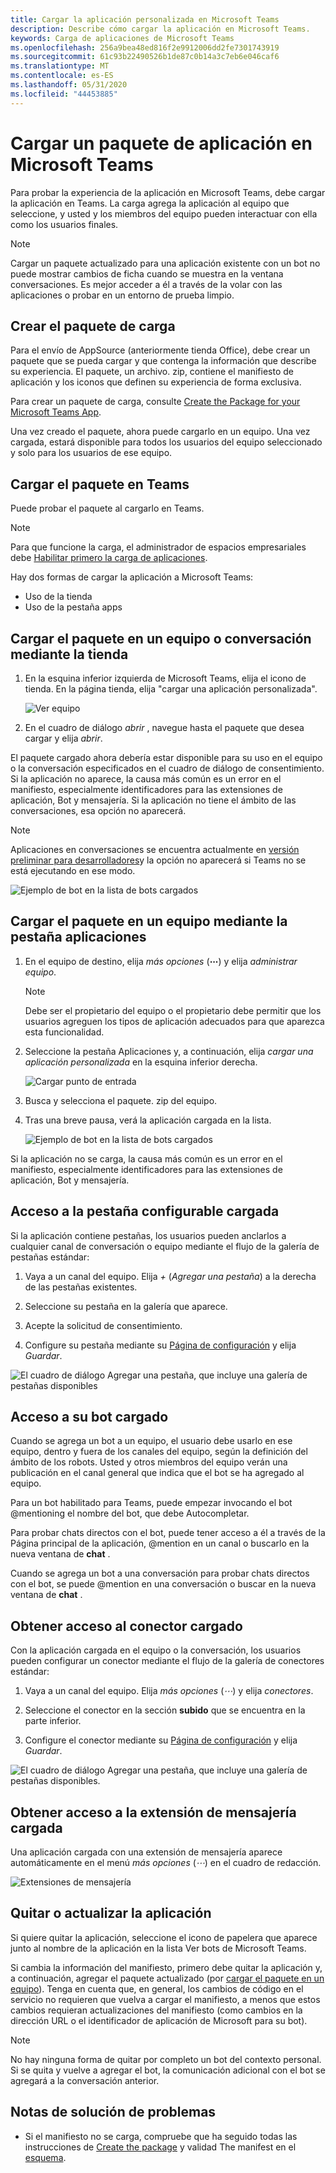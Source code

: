 ```yaml
---
title: Cargar la aplicación personalizada en Microsoft Teams
description: Describe cómo cargar la aplicación en Microsoft Teams.
keywords: Carga de aplicaciones de Microsoft Teams
ms.openlocfilehash: 256a9bea48ed816f2e9912006dd2fe7301743919
ms.sourcegitcommit: 61c93b22490526b1de87c0b14a3c7eb6e046caf6
ms.translationtype: MT
ms.contentlocale: es-ES
ms.lasthandoff: 05/31/2020
ms.locfileid: "44453885"
---
```

# <a name="upload-an-app-package-to-microsoft-teams"></a>Cargar un paquete de aplicación en Microsoft Teams

Para probar la experiencia de la aplicación en Microsoft Teams, debe cargar la aplicación en Teams. La carga agrega la aplicación al equipo que seleccione, y usted y los miembros del equipo pueden interactuar con ella como los usuarios finales.

> [!NOTE]
> Cargar un paquete actualizado para una aplicación existente con un bot no puede mostrar cambios de ficha cuando se muestra en la ventana conversaciones. Es mejor acceder a él a través de la volar con las aplicaciones o probar en un entorno de prueba limpio.

## <a name="create-your-upload-package"></a>Crear el paquete de carga

Para el envío de AppSource (anteriormente tienda Office), debe crear un paquete que se pueda cargar y que contenga la información que describe su experiencia. El paquete, un archivo. zip, contiene el manifiesto de aplicación y los iconos que definen su experiencia de forma exclusiva.

Para crear un paquete de carga, consulte [Create the Package for your Microsoft Teams App](../build-and-test/apps-package.md).

Una vez creado el paquete, ahora puede cargarlo en un equipo. Una vez cargada, estará disponible para todos los usuarios del equipo seleccionado y solo para los usuarios de ese equipo.

## <a name="load-your-package-into-teams"></a>Cargar el paquete en Teams

Puede probar el paquete al cargarlo en Teams.

> [!NOTE]
> Para que funcione la carga, el administrador de espacios empresariales debe [Habilitar primero la carga de aplicaciones](/microsoftteams/admin-settings).

Hay dos formas de cargar la aplicación a Microsoft Teams:

* Uso de la tienda
* Uso de la pestaña apps

## <a name="upload-your-package-into-a-team-or-conversation-using-the-store"></a>Cargar el paquete en un equipo o conversación mediante la tienda

1. En la esquina inferior izquierda de Microsoft Teams, elija el icono de tienda. En la página tienda, elija "cargar una aplicación personalizada".

   ![Ver equipo](../../assets/images/store-upload-a-custom-app.png)

2. En el cuadro de diálogo *abrir* , navegue hasta el paquete que desea cargar y elija *abrir*.

El paquete cargado ahora debería estar disponible para su uso en el equipo o la conversación especificados en el cuadro de diálogo de consentimiento. Si la aplicación no aparece, la causa más común es un error en el manifiesto, especialmente identificadores para las extensiones de aplicación, Bot y mensajería. Si la aplicación no tiene el ámbito de las conversaciones, esa opción no aparecerá.

>[!NOTE]
> Aplicaciones en conversaciones se encuentra actualmente en [versión preliminar para desarrolladores](../../resources/dev-preview/developer-preview-intro.md)y la opción no aparecerá si Teams no se está ejecutando en ese modo.

![Ejemplo de bot en la lista de bots cargados](../../assets/images/botinlist.jpg)

## <a name="upload-your-package-into-a-team-using-the-apps-tab"></a>Cargar el paquete en un equipo mediante la pestaña aplicaciones

1. En el equipo de destino, elija *más opciones* (**&#8943;**) y elija *administrar equipo*.

   > [!NOTE]
   > Debe ser el propietario del equipo o el propietario debe permitir que los usuarios agreguen los tipos de aplicación adecuados para que aparezca esta funcionalidad.

2. Seleccione la pestaña Aplicaciones y, a continuación, elija *cargar una aplicación personalizada* en la esquina inferior derecha.

   ![Cargar punto de entrada](../../assets/images/UploadACustomApp.png)

3. Busca y selecciona el paquete. zip del equipo.

4. Tras una breve pausa, verá la aplicación cargada en la lista.

   ![Ejemplo de bot en la lista de bots cargados](../../assets/images/botinlist.jpg)

Si la aplicación no se carga, la causa más común es un error en el manifiesto, especialmente identificadores para las extensiones de aplicación, Bot y mensajería.

## <a name="accessing-your-uploaded-configurable-tab"></a>Acceso a la pestaña configurable cargada

Si la aplicación contiene pestañas, los usuarios pueden anclarlos a cualquier canal de conversación o equipo mediante el flujo de la galería de pestañas estándar:

1. Vaya a un canal del equipo. Elija *+* (*Agregar una pestaña*) a la derecha de las pestañas existentes.

2. Seleccione su pestaña en la galería que aparece.

3. Acepte la solicitud de consentimiento.

4. Configure su pestaña mediante su [Página de configuración](../../tabs/how-to/create-tab-pages/configuration-page.md) y elija *Guardar*.

  ![El cuadro de diálogo Agregar una pestaña, que incluye una galería de pestañas disponibles](../../assets/images/tab_gallery.png)

## <a name="accessing-your-uploaded-bot"></a>Acceso a su bot cargado

Cuando se agrega un bot a un equipo, el usuario debe usarlo en ese equipo, dentro y fuera de los canales del equipo, según la definición del ámbito de los robots. Usted y otros miembros del equipo verán una publicación en el canal general que indica que el bot se ha agregado al equipo.

Para un bot habilitado para Teams, puede empezar invocando el bot @mentioning el nombre del bot, que debe Autocompletar.

Para probar chats directos con el bot, puede tener acceso a él a través de la Página principal de la aplicación, @mention en un canal o buscarlo en la nueva ventana de **chat** .

Cuando se agrega un bot a una conversación para probar chats directos con el bot, se puede @mention en una conversación o buscar en la nueva ventana de **chat** .

## <a name="accessing-your-uploaded-connector"></a>Obtener acceso al conector cargado

Con la aplicación cargada en el equipo o la conversación, los usuarios pueden configurar un conector mediante el flujo de la galería de conectores estándar:

1. Vaya a un canal del equipo. Elija *más opciones* (*&#8943;*) y elija *conectores*.

2. Seleccione el conector en la sección **subido** que se encuentra en la parte inferior.

3. Configure el conector mediante su [Página de configuración](../../webhooks-and-connectors/how-to/connectors-creating.md) y elija *Guardar*.

  ![El cuadro de diálogo Agregar una pestaña, que incluye una galería de pestañas disponibles.](../../assets/images/connector_gallery.png)

## <a name="accessing-your-uploaded-messaging-extension"></a>Obtener acceso a la extensión de mensajería cargada

Una aplicación cargada con una extensión de mensajería aparece automáticamente en el menú *más opciones* (*&#8943;*) en el cuadro de redacción.

![Extensiones de mensajería](../../assets/images/compose-extensions/cesampleapp.png)

## <a name="removing-or-updating-your-app"></a>Quitar o actualizar la aplicación

Si quiere quitar la aplicación, seleccione el icono de papelera que aparece junto al nombre de la aplicación en la lista Ver bots de Microsoft Teams.

Si cambia la información del manifiesto, primero debe quitar la aplicación y, a continuación, agregar el paquete actualizado (por [cargar el paquete en un equipo](#load-your-package-into-teams)). Tenga en cuenta que, en general, los cambios de código en el servicio no requieren que vuelva a cargar el manifiesto, a menos que estos cambios requieran actualizaciones del manifiesto (como cambios en la dirección URL o el identificador de aplicación de Microsoft para su bot).

> [!NOTE]
> No hay ninguna forma de quitar por completo un bot del contexto personal. Si se quita y vuelve a agregar el bot, la comunicación adicional con el bot se agregará a la conversación anterior.

## <a name="troubleshooting-notes"></a>Notas de solución de problemas

* Si el manifiesto no se carga, compruebe que ha seguido todas las instrucciones de [Create the package](../../concepts/build-and-test/apps-package.md) y validad The manifest en el [esquema](../../resources/schema/manifest-schema.md).


